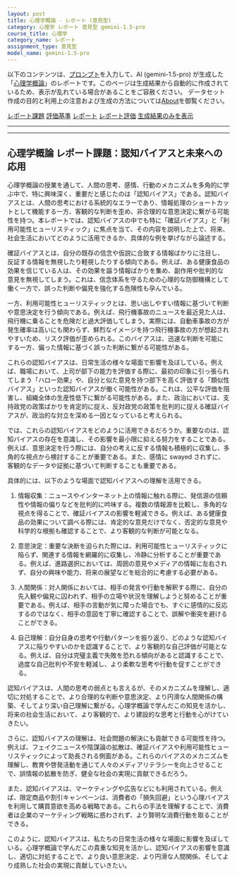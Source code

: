 ```yaml
---
layout: post
title: 心理学概論 - レポート (意見型)
category: 心理学 レポート 意見型 gemini-1.5-pro
course_title: 心理学
category_name: レポート
assignment_type: 意見型
model_name: gemini-1.5-pro
---
```


以下のコンテンツは、[プロンプト](https://github.com/takedatoshiyuki/synthetic_assignments/tree/main/generated/心理学/gemini-1.5-pro/prompt_レポート-意見型.md)を入力して、AI (gemini-1.5-pro) が生成した「[心理学概論](/contents/心理学/)」のレポートです。このページは生成結果から自動的に作成されているため、表示が乱れている場合があることをご容赦ください。
データセット作成の目的と利用上の注意および生成の方法については[About](/About)を御覧ください。

[レポート課題](../レポート課題-意見型)
[評価基準](../評価基準-意見型)
[レポート](../レポート-意見型)
[レポート評価](../レポート評価-意見型)
[生成結果のみを表示](https://github.com/takedatoshiyuki/synthetic_assignments/tree/main/generated/心理学/gemini-1.5-pro/レポート-意見型.md)
  

***
***
  
## 心理学概論 レポート課題：認知バイアスと未来への応用

心理学概論の授業を通して、人間の思考、感情、行動のメカニズムを多角的に学ぶ中で、特に興味深く、重要だと感じたのは「認知バイアス」である。認知バイアスとは、人間の思考における系統的なエラーであり、情報処理のショートカットとして機能する一方、客観的な判断を歪め、非合理的な意思決定に繋がる可能性を持つ。本レポートでは、認知バイアスの中でも特に「確証バイアス」と「利用可能性ヒューリスティック」に焦点を当て、その内容を説明した上で、将来、社会生活においてどのように活用できるか、具体的な例を挙げながら論述する。

確証バイアスとは、自分の既存の信念や仮説に合致する情報ばかりに注目し、反証する情報を無視したり軽視したりする傾向である。例えば、ある健康食品の効果を信じている人は、その効果を謳う情報ばかりを集め、副作用や批判的な意見を無視してしまう。これは、信念体系を守るための心理的な防御機構として働く一方で、誤った判断や偏見を強化する危険性も孕んでいる。

一方、利用可能性ヒューリスティックとは、思い出しやすい情報に基づいて判断や意思決定を行う傾向である。例えば、飛行機事故のニュースを最近見た人は、飛行機に乗ることを危険だと過大評価してしまう。実際には、自動車事故の方が発生確率は高いにも関わらず、鮮烈なイメージを持つ飛行機事故の方が想起されやすいため、リスク評価が歪められる。このバイアスは、迅速な判断を可能にする一方、偏った情報に基づく誤った判断に繋がる可能性がある。

これらの認知バイアスは、日常生活の様々な場面で影響を及ぼしている。例えば、職場において、上司が部下の能力を評価する際に、最初の印象に引っ張られてしまう「ハロー効果」や、自分と似た意見を持つ部下を高く評価する「類似性バイアス」といった認知バイアスが働く可能性がある。これは、公平な評価を阻害し、組織全体の生産性低下に繋がる可能性がある。また、政治においては、支持政党の政策ばかりを肯定的に捉え、反対政党の政策を批判的に捉える確証バイアスが、政治的な対立を深める一因となっていると考えられる。

では、これらの認知バイアスをどのように活用できるだろうか。重要なのは、認知バイアスの存在を意識し、その影響を最小限に抑える努力をすることである。例えば、意思決定を行う際には、自分の考えに反する情報も積極的に収集し、多角的な視点から検討することが重要である。また、感情に swayed されずに、客観的なデータや証拠に基づいて判断することも重要である。

具体的には、以下のような場面で認知バイアスへの理解を活用できる。

1. 情報収集：ニュースやインターネット上の情報に触れる際に、発信源の信頼性や情報の偏りなどを批判的に吟味する。複数の情報源を比較し、多角的な視点を得ることで、確証バイアスの影響を軽減できる。例えば、ある健康食品の効果について調べる際には、肯定的な意見だけでなく、否定的な意見や科学的な根拠も確認することで、より客観的な判断が可能となる。

2. 意思決定：重要な決断を迫られた際には、利用可能性ヒューリスティックに陥らず、関連する情報を網羅的に収集し、冷静に分析することが重要である。例えば、進路選択においては、周囲の意見やメディアの情報に左右されず、自分の興味や能力、将来の展望などを総合的に考慮する必要がある。

3. 人間関係：対人関係においては、相手の発言や行動を解釈する際に、自分の先入観や偏見に囚われず、相手の立場や状況を理解しようと努めることが重要である。例えば、相手の言動が気に障った場合でも、すぐに感情的に反応するのではなく、相手の意図を丁寧に確認することで、誤解や衝突を避けることができる。

4. 自己理解：自分自身の思考や行動パターンを振り返り、どのような認知バイアスに陥りやすいのかを認識することで、より客観的な自己評価が可能となる。例えば、自分は完璧主義で失敗を恐れる傾向があると認識することで、過度な自己批判や不安を軽減し、より柔軟な思考や行動を促すことができる。

認知バイアスは、人間の思考の弱点とも言えるが、そのメカニズムを理解し、適切に対処することで、より合理的な判断や意思決定、より円滑な人間関係の構築、そしてより深い自己理解に繋がる。心理学概論で学んだこの知見を活かし、将来の社会生活において、より客観的で、より建設的な思考と行動を心がけていきたい。


さらに、認知バイアスの理解は、社会問題の解決にも貢献できる可能性を持つ。例えば、フェイクニュースや陰謀論の拡散は、確証バイアスや利用可能性ヒューリスティックによって助長される側面がある。これらのバイアスのメカニズムを理解し、教育や啓発活動を通じて人々のメディアリテラシーを向上させることで、誤情報の拡散を防ぎ、健全な社会の実現に貢献できるだろう。

また、認知バイアスは、マーケティングや広告などにも利用されている。例えば、限定商品や割引キャンペーンは、消費者の「損失回避」という心理バイアスを利用して購買意欲を高める戦略である。これらの手法を理解することで、消費者は企業のマーケティング戦略に惑わされず、より賢明な消費行動を取ることができる。

このように、認知バイアスは、私たちの日常生活の様々な場面に影響を及ぼしている。心理学概論で学んだこの貴重な知見を活かし、認知バイアスの影響を意識し、適切に対処することで、より良い意思決定、より円滑な人間関係、そしてより成熟した社会の実現に貢献していきたい。
